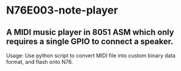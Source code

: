 # N76E003-note-player

## A MIDI music player in 8051 ASM which only requires a single GPIO to connect a speaker.
Usage: Use python script to convert MIDI file into custom binary data format, and flash onto N76.